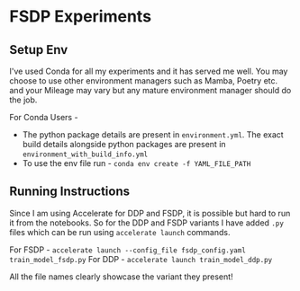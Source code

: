 # FSDP Experiments

## Setup Env

I've used Conda for all my experiments and it has served me well. You may choose to use other environment managers such as Mamba, Poetry etc. and your Mileage may vary but any mature environment manager should do the job.

For Conda Users - 

- The python package details are present in `environment.yml`. The exact build details alongside python packages are present in `environment_with_build_info.yml`
- To use the env file run - `conda env create -f YAML_FILE_PATH`

## Running Instructions 

Since I am using Accelerate for DDP and FSDP, it is possible but hard to run it from the notebooks. So for the DDP and FSDP variants I have added `.py` files which can be run using `accelerate launch` commands.

For FSDP - `accelerate launch --config_file fsdp_config.yaml train_model_fsdp.py`
For DDP - `accelerate launch train_model_ddp.py`

All the file names clearly showcase the variant they present!